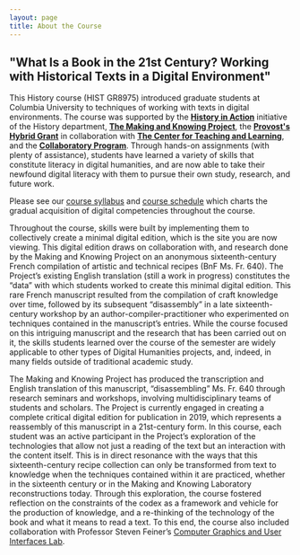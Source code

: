 ```yaml
---
layout: page
title: About the Course
---
```


## "What Is a Book in the 21st Century? Working with Historical Texts in a Digital Environment"


This History course (HIST GR8975) introduced graduate students at Columbia University to techniques of working with texts in digital environments. The course was supported by the **<a href="http://historyinaction.columbia.edu/">History in Action</a>** initiative of the History department, **<a href="http://www.makingandknowing.org/">The Making and Knowing Project</a>**, the **<a href="http://online.columbia.edu/rfp--hybrid-courses.html">Provost's Hybrid Grant</a>** in collaboration with **<a href="http://ctl.columbia.edu/">The Center for Teaching and Learning</a>**, and the **<a href="http://collaboratory.columbia.edu/">Collaboratory Program</a>**. Through hands-on assignments (with plenty of assistance), students have learned a variety of skills that constitute literacy in digital humanities, and are now able to take their newfound digital literacy with them to pursue their own study, research, and future work.

Please see our <a href="https://docs.google.com/document/d/19-Y4fKsn8U2UVZphZA8qv19OLT-BPydjCxwHWTDF_W0/edit?usp=sharing">course syllabus</a> and <a href="https://docs.google.com/a/columbia.edu/document/d/10uCbej4HOEBTzhUOaO5ZVJ64expe7Sm_Tojl8XaG0Go/edit?usp=sharing">course schedule</a> which charts the gradual acquisition of digital competencies throughout the course.

Throughout the course, skills were built by implementing them to collectively create a minimal digital edition, which is the site you are now viewing. This digital edition draws on collaboration with, and research done by the Making and Knowing Project on an anonymous sixteenth-century French compilation of artistic and technical recipes (BnF Ms. Fr. 640). The Project’s existing English translation (still a work in progress) constitutes the “data” with which students worked to create this minimal digital edition. This rare French manuscript resulted from the compilation of craft knowledge over time, followed by its subsequent “disassembly” in a late sixteenth-century workshop by an author-compiler-practitioner who experimented on techniques contained in the manuscript’s entries. While the course focused on this intriguing manuscript and the research that has been carried out on it, the skills students learned over the course of the semester are widely applicable to other types of Digital Humanities projects, and, indeed, in many fields outside of traditional academic study.

The Making and Knowing Project has produced the transcription and English translation of this manuscript, “disassembling” Ms. Fr. 640 through research seminars and workshops, involving multidisciplinary teams of students and scholars. The Project is currently engaged in creating a complete critical digital edition for publication in 2019, which represents a reassembly of this manuscript in a 21st-century form. In this course, each student was an active participant in the Project’s exploration of the technologies that allow not just a reading of the text but an interaction with the content itself. This is in direct resonance with the ways that this sixteenth-century recipe collection can only be transformed from text to knowledge when the techniques contained within it are practiced, whether in the sixteenth century or in the Making and Knowing Laboratory reconstructions today. Through this exploration, the course fostered reflection on the constraints of the codex as a framework and vehicle for the production of knowledge, and a re-thinking of the technology of the book and what it means to read a text. To this end, the course also included collaboration with Professor Steven Feiner’s <a href="http://graphics.cs.columbia.edu/home/home/">Computer Graphics and User Interfaces Lab</a>.
